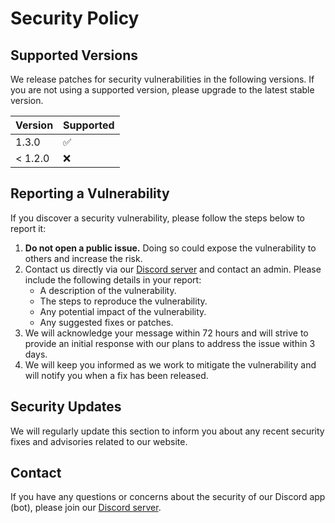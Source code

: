 # Security Policy

## Supported Versions

We release patches for security vulnerabilities in the following versions. If you are not using a supported version, please upgrade to the latest stable version.

| Version | Supported |
| ------- | --------- |
| 1.3.0   | ✅        |
| < 1.2.0 | ❌        |

## Reporting a Vulnerability

If you discover a security vulnerability, please follow the steps below to report it:

1. **Do not open a public issue.** Doing so could expose the vulnerability to others and increase the risk.
2. Contact us directly via our [Discord server](https://discord.gg/eG34B6JVtM) and contact an admin. Please include the following details in your report:
   - A description of the vulnerability.
   - The steps to reproduce the vulnerability.
   - Any potential impact of the vulnerability.
   - Any suggested fixes or patches.
3. We will acknowledge your message within 72 hours and will strive to provide an initial response with our plans to address the issue within 3 days.
4. We will keep you informed as we work to mitigate the vulnerability and will notify you when a fix has been released.

## Security Updates

We will regularly update this section to inform you about any recent security fixes and advisories related to our website.

## Contact

If you have any questions or concerns about the security of our Discord app (bot), please join our [Discord server](https://discord.gg/eG34B6JVtM).
